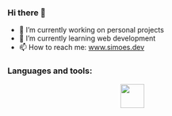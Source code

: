 ### Hi there 👋

- 🔭 I’m currently working on personal projects
- 🌱 I’m currently learning web development
- 📫 How to reach me: www.simoes.dev

### Languages and tools:

<p align="center">
  <img width="48" height="48" src="https://cdn.svgporn.com/logos/react.svg" />
</p>
